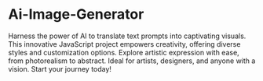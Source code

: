 # Ai-Image-Generator
Harness the power of AI to translate text prompts into captivating visuals. This innovative JavaScript project empowers creativity, offering diverse styles and customization options. Explore artistic expression with ease, from photorealism to abstract. Ideal for artists, designers, and anyone with a vision. Start your journey today!
